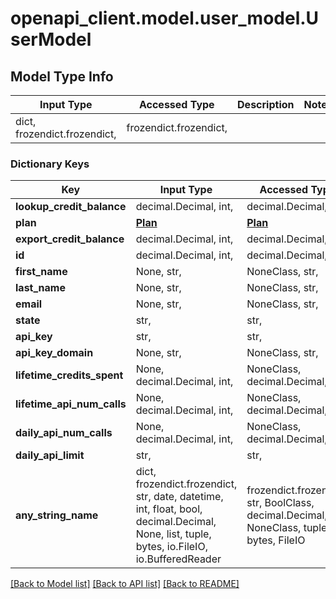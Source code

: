 # openapi_client.model.user_model.UserModel

## Model Type Info
Input Type | Accessed Type | Description | Notes
------------ | ------------- | ------------- | -------------
dict, frozendict.frozendict,  | frozendict.frozendict,  |  | 

### Dictionary Keys
Key | Input Type | Accessed Type | Description | Notes
------------ | ------------- | ------------- | ------------- | -------------
**lookup_credit_balance** | decimal.Decimal, int,  | decimal.Decimal,  |  | 
**plan** | [**Plan**](Plan.md) | [**Plan**](Plan.md) |  | 
**export_credit_balance** | decimal.Decimal, int,  | decimal.Decimal,  |  | 
**id** | decimal.Decimal, int,  | decimal.Decimal,  |  | [optional] 
**first_name** | None, str,  | NoneClass, str,  |  | [optional] 
**last_name** | None, str,  | NoneClass, str,  |  | [optional] 
**email** | None, str,  | NoneClass, str,  |  | [optional] 
**state** | str,  | str,  |  | [optional] 
**api_key** | str,  | str,  |  | [optional] 
**api_key_domain** | None, str,  | NoneClass, str,  |  | [optional] 
**lifetime_credits_spent** | None, decimal.Decimal, int,  | NoneClass, decimal.Decimal,  |  | [optional] 
**lifetime_api_num_calls** | None, decimal.Decimal, int,  | NoneClass, decimal.Decimal,  |  | [optional] 
**daily_api_num_calls** | None, decimal.Decimal, int,  | NoneClass, decimal.Decimal,  |  | [optional] 
**daily_api_limit** | str,  | str,  |  | [optional] 
**any_string_name** | dict, frozendict.frozendict, str, date, datetime, int, float, bool, decimal.Decimal, None, list, tuple, bytes, io.FileIO, io.BufferedReader | frozendict.frozendict, str, BoolClass, decimal.Decimal, NoneClass, tuple, bytes, FileIO | any string name can be used but the value must be the correct type | [optional]

[[Back to Model list]](../../README.md#documentation-for-models) [[Back to API list]](../../README.md#documentation-for-api-endpoints) [[Back to README]](../../README.md)

